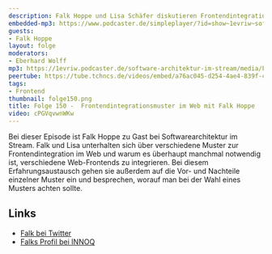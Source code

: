 ```yaml
---
description: Falk Hoppe und Lisa Schäfer diskutieren Frontendintegrationsmuster
embedded-mp3: https://www.podcaster.de/simpleplayer/?id=show~1evriw~software-architektur-im-stream~pod-08186cb1836789c33c1c79cdaa&v=1675443672
guests:
- Falk Hoppe
layout: folge
moderators:
- Eberhard Wolff
mp3: https://1evriw.podcaster.de/software-architektur-im-stream/media/Frontendintegrationsmuster_im_Web_mit_Falk_Hoppe.mp3
peertube: https://tube.tchncs.de/videos/embed/a76ac045-d254-4ae4-839f-c088ef233197
tags:
- Frontend
thumbnail: folge150.png
title: Folge 150 -  Frontendintegrationsmuster im Web mit Falk Hoppe
video: cPGVqvwnWKw
---
```


Bei dieser Episode ist Falk Hoppe zu Gast bei Softwarearchitektur im
Stream. Falk und Lisa unterhalten sich über verschiedene Muster zur
Frontendintegration im Web und warum es überhaupt manchmal notwendig
ist, verschiedene Web-Frontends zu integrieren. Bei diesem
Erfahrungsaustausch gehen sie außerdem auf die Vor- und Nachteile
einzelner Muster ein und besprechen, worauf man bei der Wahl eines
Musters achten sollte.

## Links

* [Falk bei Twitter](https://twitter.com/falkintheclouds)
* [Falks Profil bei INNOQ](https://www.innoq.com/de/staff/falk-hoppe/)

